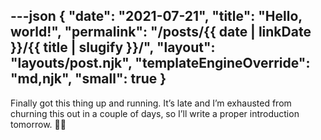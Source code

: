---json
{
	"date": "2021-07-21",
	"title": "Hello, world!",
	"permalink": "/posts/{{ date | linkDate }}/{{ title | slugify }}/",
	"layout": "layouts/post.njk",
	"templateEngineOverride": "md,njk",
	"small": true
}
---

Finally got this thing up and running. It’s late and I’m exhausted from churning this out in a couple of days, so I’ll write a proper introduction tomorrow. ✌🏼